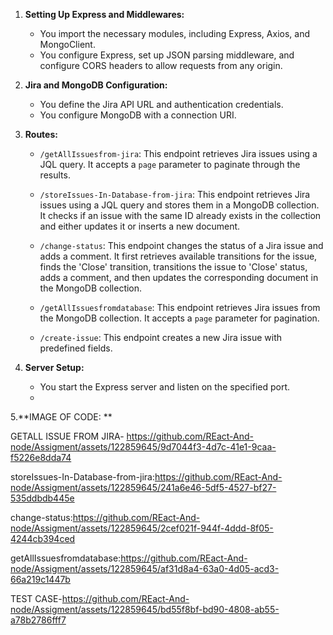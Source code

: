 
1. **Setting Up Express and Middlewares:**
   - You import the necessary modules, including Express, Axios, and MongoClient.
   - You configure Express, set up JSON parsing middleware, and configure CORS headers to allow requests from any origin.

2. **Jira and MongoDB Configuration:**
   - You define the Jira API URL and authentication credentials.
   - You configure MongoDB with a connection URI.

3. **Routes:**
   - `/getAllIssuesfrom-jira`: This endpoint retrieves Jira issues using a JQL query. It accepts a `page` parameter to paginate through the results.

   - `/storeIssues-In-Database-from-jira`: This endpoint retrieves Jira issues using a JQL query and stores them in a MongoDB collection. It checks if an issue with the same ID already exists in the collection and either updates it or inserts a new document.

   - `/change-status`: This endpoint changes the status of a Jira issue and adds a comment. It first retrieves available transitions for the issue, finds the 'Close' transition, transitions the issue to 'Close' status, adds a comment, and then updates the corresponding document in the MongoDB collection.

   - `/getAllIssuesfromdatabase`: This endpoint retrieves Jira issues from the MongoDB collection. It accepts a `page` parameter for pagination.

   - `/create-issue`: This endpoint creates a new Jira issue with predefined fields.

4. **Server Setup:**
   - You start the Express server and listen on the specified port.
   - 
 5.**IMAGE OF CODE: **


GETALL ISSUE FROM JIRA-  https://github.com/REact-And-node/Assigment/assets/122859645/9d7044f3-4d7c-41e1-9caa-f5226e8dda74 

storeIssues-In-Database-from-jira:https://github.com/REact-And-node/Assigment/assets/122859645/241a6e46-5df5-4527-bf27-535ddbdb445e 

change-status:https://github.com/REact-And-node/Assigment/assets/122859645/2cef021f-944f-4ddd-8f05-4244cb394ced 

getAllIssuesfromdatabase:https://github.com/REact-And-node/Assigment/assets/122859645/af31d8a4-63a0-4d05-acd3-66a219c1447b



TEST CASE-https://github.com/REact-And-node/Assigment/assets/122859645/bd55f8bf-bd90-4808-ab55-a78b2786fff7
